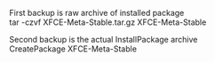 First backup is raw archive of installed package  
tar -czvf XFCE-Meta-Stable.tar.gz XFCE-Meta-Stable  

Second backup is the actual InstallPackage archive  
CreatePackage XFCE-Meta-Stable



